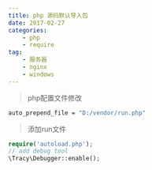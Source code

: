```yaml
---
title: php 源码默认导入包
date: 2017-02-27
categories:
    - php
    - require
tag:
    - 服务器
    - nginx
    - windows
---
```

<!--more-->

>php配置文件修改

```bash
auto_prepend_file = "D:/vendor/run.php"
```

>添加run文件

```php
require('autoload.php');
// add debug tool
\Tracy\Debugger::enable();
```
